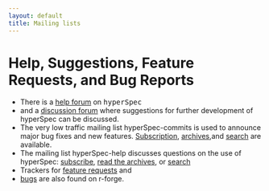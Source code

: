 ```yaml
---
layout: default
title: Mailing lists
---
```

<h1><a name="Help">Help, Suggestions, Feature Requests, and Bug Reports</a></h1>
<ul>
	<li>There is a <a href="http://r-forge.r-project.org/forum/forum.php?forum_id=1218">help forum</a>
    on <tt>hyperSpec</tt></li>
  <li>and a <a href="http://r-forge.r-project.org/forum/forum.php?forum_id=1217">discussion
		forum</a> where suggestions for further development of hyperSpec can be discussed.
  </li>
	<li>The very low traffic mailing list hyperSpec-commits is used to announce major bug fixes and
		new features. <a href="http://lists.r-forge.r-project.org/cgi-bin/mailman/listinfo/hyperspec-commits">Subscription</a>,
		<a href="http://lists.r-forge.r-project.org/pipermail/hyperspec-commits/">archives</a>,and
		<a href="https://lists.r-forge.r-project.org/cgi-bin/mailman/swish.cgi?query=listname%3D%22hyperspec-commits%22+">search</a>
		are available.</li>	
  <li>The mailing list hyperSpec-help discusses questions on the use of hyperSpec:
		<a href="http://lists.r-forge.r-project.org/cgi-bin/mailman/listinfo/hyperspec-help">subscribe</a>,
		<a href="http://lists.r-forge.r-project.org/pipermail/hyperspec-help/">read the archives</a>, or
		<a href="https://lists.r-forge.r-project.org/cgi-bin/mailman/swish.cgi?query=listname%3D%22hyperspec-help%22+">search</a></li>
  <li>Trackers for <a href="http://r-forge.r-project.org/tracker/?atid=1504%26group_id=366%26func=browse">feature requests</a> and </li>
  <li><a href="http://r-forge.r-project.org/tracker/?atid=1501%26group_id=366%26func=browse">bugs</a> are also found on r-forge.</li>
</ul>
